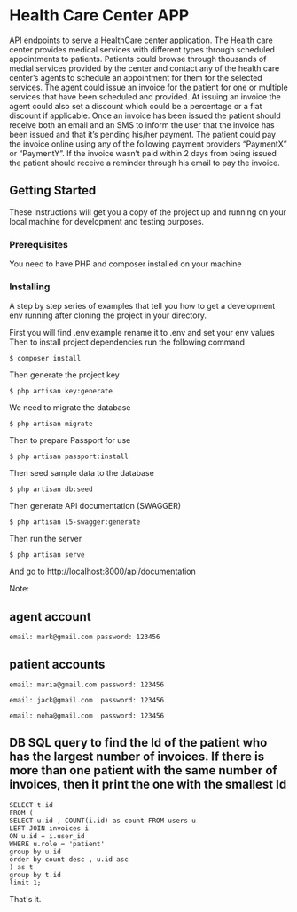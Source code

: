 # Health Care Center APP
API endpoints to serve a HealthCare center application. 
The Health care center provides medical services with different types through scheduled appointments to patients. 
Patients could browse through thousands of medial services provided by the center and contact any of the health care center’s agents to schedule an appointment for them for the selected services. 
The agent could issue an invoice for the patient for one or multiple services that have been scheduled and provided.
At issuing an invoice the agent could also set a discount which could be a percentage or a flat discount if applicable.
Once an invoice has been issued the patient should receive both an email and an SMS to inform the user that the invoice has been issued and that it’s pending his/her payment. 
The patient could pay the invoice online using any of the following payment providers “PaymentX” or “PaymentY”. 
If the invoice wasn’t paid within 2 days from being issued the patient should receive a reminder through his email to pay the invoice.

## Getting Started

These instructions will get you a copy of the project up and running on your local machine for development and testing purposes.

### Prerequisites

You need to have PHP and composer installed on your machine 

### Installing

A step by step series of examples that tell you how to get a development env running after cloning the project
in your directory.

First you will find .env.example rename it to .env and set your env values
Then to install project dependencies run the following command

```
$ composer install
```

Then generate the project key

```
$ php artisan key:generate
```

We need to migrate the database

```
$ php artisan migrate
```

Then to prepare Passport for use
```
$ php artisan passport:install
```

Then seed sample data to the database

```
$ php artisan db:seed
```
Then generate API documentation (SWAGGER)
```
$ php artisan l5-swagger:generate
```

Then run the server

```
$ php artisan serve
```

And go to http://localhost:8000/api/documentation

Note: 

## agent account
````
email: mark@gmail.com password: 123456
````

## patient accounts
````
email: maria@gmail.com password: 123456 
```` 
````
email: jack@gmail.com  password: 123456 
````
````
email: noha@gmail.com  password: 123456
```` 

##  DB SQL query to find the Id of the patient who has the largest number of invoices. If there is more than one patient with the same number of invoices, then it print the one with the smallest Id

````
SELECT t.id 
FROM (
SELECT u.id , COUNT(i.id) as count FROM users u 
LEFT JOIN invoices i 
ON u.id = i.user_id
WHERE u.role = 'patient'
group by u.id
order by count desc , u.id asc
) as t 
group by t.id
limit 1;
````

That's it.
